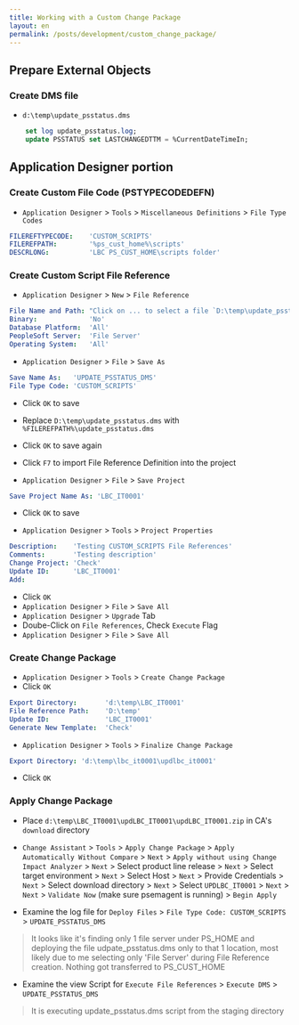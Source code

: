 ```yaml
---
title: Working with a Custom Change Package
layout: en
permalink: /posts/development/custom_change_package/
---
```


## Prepare External Objects

### Create DMS file

- `d:\temp\update_psstatus.dms`
```sql
    set log update_psstatus.log;
    update PSSTATUS set LASTCHANGEDTTM = %CurrentDateTimeIn;
```

## Application Designer portion

### Create Custom File Code (PSTYPECODEDEFN)

- `Application Designer` > `Tools` > `Miscellaneous Definitions` > `File Type Codes`
```yaml
FILEREFTYPECODE:    'CUSTOM_SCRIPTS'
FILEREFPATH:        '%ps_cust_home%\scripts'
DESCRLONG:          'LBC PS_CUST_HOME\scripts folder'
```

### Create Custom Script File Reference

- `Application Designer` > `New` > `File Reference`
```yaml
File Name and Path: "Click on ... to select a file `D:\temp\update_psstatus.dms`"
Binary:             'No'
Database Platform:  'All'
PeopleSoft Server:  'File Server'
Operating System:   'All'
```

- `Application Designer` > `File` > `Save As`
```yaml
Save Name As:   'UPDATE_PSSTATUS_DMS'
File Type Code: 'CUSTOM_SCRIPTS'
```
- Click `OK` to save
- Replace `D:\temp\update_psstatus.dms` with `%FILEREFPATH%\update_psstatus.dms`
- Click `OK` to save again
- Click `F7` to import File Reference Definition into the project

- `Application Designer` > `File` > `Save Project`
```yaml
Save Project Name As: 'LBC_IT0001'
```
- Click `OK` to save

- `Application Designer` > `Tools` > `Project Properties`
```yaml
Description:    'Testing CUSTOM_SCRIPTS File References'
Comments:       'Testing description'
Change Project: 'Check'
Update ID:      'LBC_IT0001'
Add: 
```
- Click `OK`
- `Application Designer` > `File` > `Save All`
- `Application Designer` > `Upgrade` Tab
- Doube-Click on `File References`, Check `Execute` Flag
- `Application Designer` > `File` > `Save All`

### Create Change Package

- `Application Designer` > `Tools` > `Create Change Package`
- Click `OK`
```yaml
Export Directory:       'd:\temp\LBC_IT0001'
File Reference Path:    'D:\temp'
Update ID:              'LBC_IT0001'
Generate New Template:  'Check'
```

- `Application Designer` > `Tools` > `Finalize Change Package`
```yaml
Export Directory: 'd:\temp\lbc_it0001\updlbc_it0001'
```
- Click `OK`

### Apply Change Package

 - Place `d:\temp\LBC_IT0001\updLBC_IT0001\updLBC_IT0001.zip` in CA's `download` directory
 - `Change Assistant` > `Tools` > `Apply Change Package` > `Apply Automatically Without Compare` > `Next` > `Apply without using Change Impact Analyzer` > `Next` > Select product line release > `Next` > Select target environment > `Next` > Select Host > `Next` > Provide Credentials > `Next` > Select download directory > `Next` > Select `UPDLBC_IT0001` > `Next` > `Next` > `Validate Now` (make sure psemagent is running) > `Begin Apply`

 - Examine the log file for `Deploy Files` > `File Type Code: CUSTOM_SCRIPTS` > `UPDATE_PSSTATUS_DMS`

> It looks like it's finding only 1 file server under PS_HOME and deploying the file udpate_psstatus.dms only to that 1 location, most likely due to me selecting only 'File Server' during File Reference creation.  Nothing got transferred to PS_CUST_HOME

 - Examine the view Script for `Execute File References` > `Execute DMS` > `UPDATE_PSSTATUS_DMS`
 
 > It is executing update_psstatus.dms script from the staging directory
